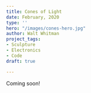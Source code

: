 ```yaml
---
title: Cones of Light
date: February, 2020
type: ''
hero: "/images/cones-hero.jpg"
author: Walt Whitman
project_tags:
- Sculpture
- Electronics
- Code
draft: true

---
```

Coming soon!